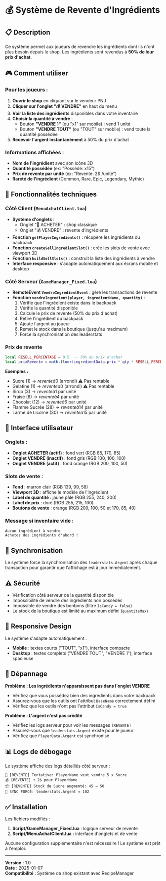 # 💰 Système de Revente d'Ingrédients

## 📋 Description

Ce système permet aux joueurs de revendre les ingrédients dont ils n'ont plus besoin depuis le shop. Les ingrédients sont revendus à **50% de leur prix d'achat**.

## 🎮 Comment utiliser

### Pour les joueurs :

1. **Ouvrir le shop** en cliquant sur le vendeur PNJ
2. **Cliquer sur l'onglet "💰 VENDRE"** en haut du menu
3. **Voir la liste des ingrédients** disponibles dans votre inventaire
4. **Choisir la quantité à vendre** :
   - Bouton **"VENDRE 1"** (ou "x1" sur mobile) : vend 1 unité
   - Bouton **"VENDRE TOUT"** (ou "TOUT" sur mobile) : vend toute la quantité possédée
5. **Recevoir l'argent instantanément** à 50% du prix d'achat

### Informations affichées :

- **Nom de l'ingrédient** avec son icône 3D
- **Quantité possédée** (ex: "Possédé: x15")
- **Prix de revente par unité** (ex: "Revente: 2$ /unité")
- **Rareté de l'ingrédient** (Common, Rare, Epic, Legendary, Mythic)

## 🔧 Fonctionnalités techniques

### Côté Client (`MenuAchatClient.lua`)

- **Système d'onglets** : 
  - Onglet "🛒 ACHETER" : shop classique
  - Onglet "💰 VENDRE" : revente d'ingrédients
- **Fonction `getPlayerIngredients()`** : récupère les ingrédients du backpack
- **Fonction `createSellIngredientSlot()`** : crée les slots de vente avec viewport 3D
- **Fonction `buildSellSlots()`** : construit la liste des ingrédients à vendre
- **Interface responsive** : s'adapte automatiquement aux écrans mobile et desktop

### Côté Serveur (`GameManager_Fixed.lua`)

- **RemoteEvent `VendreIngredientEvent`** : gère les transactions de revente
- **Fonction `vendreIngredient(player, ingredientName, quantity)`** :
  1. Vérifie que l'ingrédient existe dans le backpack
  2. Vérifie la quantité disponible
  3. Calcule le prix de revente (50% du prix d'achat)
  4. Retire l'ingrédient du backpack
  5. Ajoute l'argent au joueur
  6. Remet le stock dans la boutique (jusqu'au maximum)
  7. Force la synchronisation des leaderstats

### Prix de revente

```lua
local RESELL_PERCENTAGE = 0.5  -- 50% du prix d'achat
local prixRevente = math.floor(ingredientData.prix * qty * RESELL_PERCENTAGE)
```

**Exemples :**
- Sucre (1$) → revente à 0$ (arrondi) ⚠️ Pas rentable
- Gelatine (1$) → revente à 0$ (arrondi) ⚠️ Pas rentable  
- Sirop (3$) → revente à 1$ par unité
- Fraise (8$) → revente à 4$ par unité
- Chocolat (12$) → revente à 6$ par unité
- Flamme Sucrée (28$) → revente à 14$ par unité
- Larme de Licorne (30$) → revente à 15$ par unité

## 🎨 Interface utilisateur

### Onglets :

- **Onglet ACHETER (actif)** : fond vert (RGB 85, 170, 85)
- **Onglet VENDRE (inactif)** : fond gris (RGB 100, 100, 100)
- **Onglet VENDRE (actif)** : fond orange (RGB 200, 100, 50)

### Slots de vente :

- **Fond** : marron clair (RGB 139, 99, 58)
- **Viewport 3D** : affiche le modèle de l'ingrédient
- **Label de quantité** : jaune pâle (RGB 255, 240, 200)
- **Label de prix** : doré (RGB 255, 215, 100)
- **Boutons de vente** : orange (RGB 200, 100, 50 et 170, 85, 40)

### Message si inventaire vide :

```
Aucun ingrédient à vendre
Achetez des ingrédients d'abord !
```

## 🔄 Synchronisation

Le système force la synchronisation des `leaderstats.Argent` après chaque transaction pour garantir que l'affichage est à jour immédiatement.

## ⚠️ Sécurité

- Vérification côté serveur de la quantité disponible
- Impossibilité de vendre des ingrédients non possédés
- Impossible de vendre des bonbons (filtre `IsCandy = false`)
- Le stock de la boutique est limité au maximum défini (`quantiteMax`)

## 📱 Responsive Design

Le système s'adapte automatiquement :

- **Mobile** : textes courts ("TOUT", "x1"), interface compacte
- **Desktop** : textes complets ("VENDRE TOUT", "VENDRE 1"), interface spacieuse

## 🐛 Dépannage

**Problème : Les ingrédients n'apparaissent pas dans l'onglet VENDRE**

- Vérifiez que vous possédez bien des ingrédients dans votre backpack
- Assurez-vous que les outils ont l'attribut `BaseName` correctement défini
- Vérifiez que les outils n'ont pas l'attribut `IsCandy = true`

**Problème : L'argent n'est pas crédité**

- Vérifiez les logs serveur pour voir les messages `[REVENTE]`
- Assurez-vous que `leaderstats.Argent` existe pour le joueur
- Vérifiez que `PlayerData.Argent` est synchronisé

## 📊 Logs de débogage

Le système affiche des logs détaillés côté serveur :

```
🔄 [REVENTE] Tentative: PlayerName veut vendre 5 x Sucre
💰 [REVENTE] + 2$ pour PlayerName
📦 [REVENTE] Stock de Sucre augmenté: 45 → 50
🔄 SYNC FORCÉ: leaderstats.Argent = 102
```

## ✅ Installation

Les fichiers modifiés :

1. **Script/GameManager_Fixed.lua** : logique serveur de revente
2. **Script/MenuAchatClient.lua** : interface d'onglets et de vente

Aucune configuration supplémentaire n'est nécessaire ! Le système est prêt à l'emploi.

---

**Version** : 1.0  
**Date** : 2025-01-07  
**Compatibilité** : Système de shop existant avec RecipeManager












